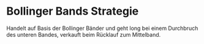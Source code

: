 # Bollinger Bands Strategie

Handelt auf Basis der Bollinger Bänder und geht long bei einem Durchbruch des unteren Bandes, verkauft beim Rücklauf zum Mittelband.
